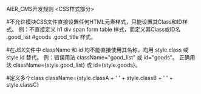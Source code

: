 AIER_CMS开发规则 <CSS样式部分>

#不允许模块CSS文件直接设置任何HTML元素样式，只能设置其Class和ID样式。
例：不直接定义 h1 div span form table 样式，而定义其Class或ID名 .good_list #goods .good_title 样式。

#在JSX文件中 className 和 id 均不能直接使用其名称，均用 style.class 或 style.id 替代。
例：错误用法  className="good_list" 或 id="goods"。
    正确用法  className={style.good_list} 或 id={style.goods}。

#定义多个class 
 className={style.classA + ' ' + style.classB + ' ' + style.classC}
 
